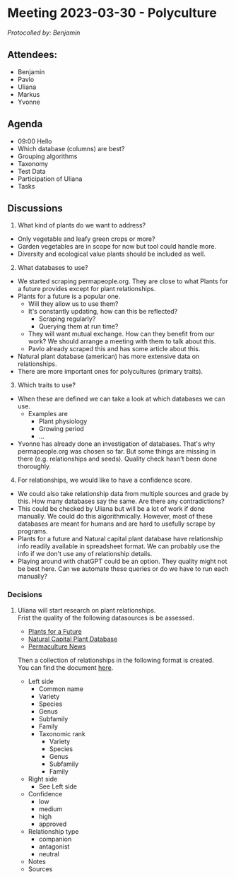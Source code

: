 # Meeting 2023-03-30 - Polyculture

_Protocolled by: Benjamin_

## Attendees:

- Benjamin
- Pavlo
- Uliana
- Markus
- Yvonne

## Agenda

- 09:00 Hello
- Which database (columns) are best?
- Grouping algorithms
- Taxonomy
- Test Data
- Participation of Uliana
- Tasks

## Discussions

1. What kind of plants do we want to address?

- Only vegetable and leafy green crops or more?
- Garden vegetables are in scope for now but tool could handle more.
- Diversity and ecological value plants should be included as well.

2. What databases to use?

- We started scraping permapeople.org.
  They are close to what Plants for a future provides except for plant relationships.
- Plants for a future is a popular one.
  - Will they allow us to use them?
  - It's constantly updating, how can this be reflected?
    - Scraping regularly?
    - Querying them at run time?
  - They will want mutual exchange.
    How can they benefit from our work?
    We should arrange a meeting with them to talk about this.
  - Pavlo already scraped this and has some article about this.
- Natural plant database (american) has more extensive data on relationships.
- There are more important ones for polycultures (primary traits).

3. Which traits to use?

- When these are defined we can take a look at which databases we can use.
  - Examples are
    - Plant physiology
    - Growing period
    - ...
- Yvonne has already done an investigation of databases.
  That's why permapeople.org was chosen so far.
  But some things are missing in there (e.g. relationships and seeds).
  Quality check hasn't been done thoroughly.

4. For relationships, we would like to have a confidence score.

- We could also take relationship data from multiple sources and grade by this.
  How many databases say the same.
  Are there any contradictions?
- This could be checked by Uliana but will be a lot of work if done manually.
  We could do this algorithmically.
  However, most of these databases are meant for humans and are hard to usefully scrape by programs.
- Plants for a future and Natural capital plant database have relationship info readily available in spreadsheet format.
  We can probably use the info if we don't use any of relationship details.
- Playing around with chatGPT could be an option.
  They quality might not be best here.
  Can we automate these queries or do we have to run each manually?

### Decisions

1. Uliana will start research on plant relationships.  
   Frist the quality of the following datasources is be assessed.

   - [Plants for a Future](https://pfaf.org/)
   - [Natural Capital Plant Database](https://permacultureplantdata.com/)
   - [Permaculture News](https://www.permaculturenews.org/2010/07/30/companion-planting-guide/)

   Then a collection of relationships in the following format is created.  
   You can find the document [here](https://docs.google.com/spreadsheets/d/1jtsng8H4SkwK2gxK_qF1XkC0ygpjXZgMUKKj1x3TA9M/).

   - Left side
     - Common name
     - Variety
     - Species
     - Genus
     - Subfamily
     - Family
     - Taxonomic rank
       - Variety
       - Species
       - Genus
       - Subfamily
       - Family
   - Right side
     - See Left side
   - Confidence
     - low
     - medium
     - high
     - approved
   - Relationship type
     - companion
     - antagonist
     - neutral
   - Notes
   - Sources
